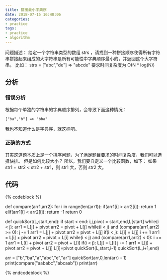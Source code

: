 ```yaml
---
title: 拼接最小字典序
date: 2018-07-15 16:48:06
categories:
- practice
tags:
- practice
- algorithm
---
```

问题描述：
给定一个字符串类型的数组 strs ，请找到一种拼接顺序使得所有字符串拼接起来组成的大字符串是所有可能性中字典顺序最小的，并返回这个大字符串。
比如：
strs = ["abc","de"] => "abcde"
要求时间复杂度为 O(N * log(N))
<!-- more -->
## 分析
### 错误分析
根据每个单独的字符串的字典顺序排列，会导致下面这种情况：

	["ba","b"] => "bba"
	
我也不知道什么是字典序，就这样吧。
### 正确的方式
其实这道题本质上是一个排序问题，为了满足题目要求的时间复杂度，我们可以选择快排。
但是如何比较大小？
所以，我们要自定义一个比较函数，如下：
如果 str1 + str2 < str2 + str1，则 str1 大，否则 str2 大。
## 代码
{% codeblock %}

def compare(arr1,arr2):
    for i in range(len(arr1)):
        if(arr1[i] > arr2[i]):
            return 1
        elif(arr1[i] < arr2[i]):
            return -1
    return 0

def quickSort(L,start,end):
	if start < end:
		i,j,pivot = start,end,L[start]
		while(i < j):
			arr1 = L[j] + pivot
			arr2 = pivot + L[j]
			while(i < j) and (compare(arr1,arr2) >= 0):
				j -= 1
				arr1 = L[j] + pivot
				arr2 = pivot + L[j]
			if(i < j):
				L[i] = L[j]
				i += 1
				arr1 = L[i] + pivot
				arr2 = pivot + L[i]
			while(i < j) and (compare(arr1,arr2) < 0):
				i += 1
				arr1 = L[i] + pivot
				arr2 = pivot + L[i]
			if(i < j):
				L[j] = L[i]
				j -= 1
				arr1 = L[j] + pivot
				arr2 = pivot + L[j]
		L[i]=pivot
		quickSort(L,start,i-1)
		quickSort(L,i+1,end)

arr = ["b","ba","a","abc","e","ar"]
quickSort(arr,0,len(arr) - 1)
print(compare("aababc","abcaab"))
print(arr)

{% endcodeblock %}




